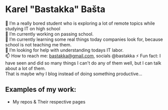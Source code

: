 # Karel "Bastakka" Bašta  

🧑 I’m a really bored student who is exploring a lot of remote topics while studying IT on high school  
🔭 I’m currently working on passing school.  
🌱 I’m currently learning some real things today companies look for, because school is not teaching me them.  
🤔 I’m looking for help with understanding todays IT labor.  
📫 How to reach me: bastakka@gmail.com, socials @bastakka
⚡ Fun fact: I have seen and did so many things I can't do any of them well, but I can talk about a lot of them.  
That is maybe why I blog instead of doing something productive...

## Examples of my work:  
* My repos & Their respective pages

